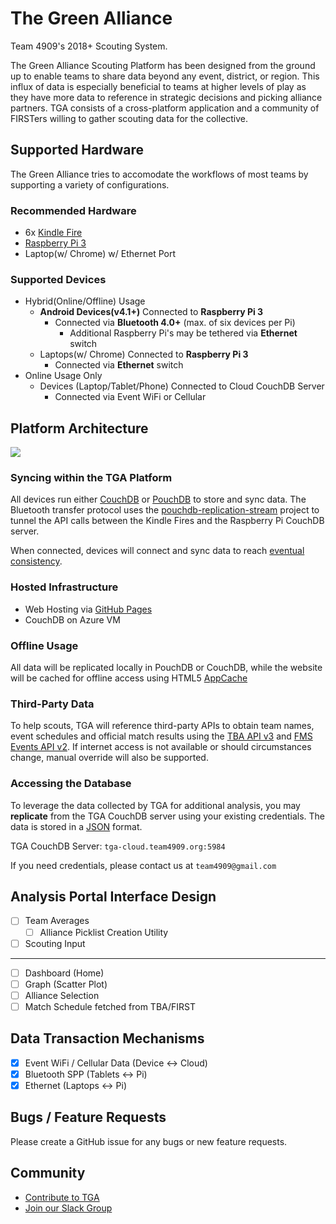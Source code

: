 # The Green Alliance
Team 4909's 2018+ Scouting System.

The Green Alliance Scouting Platform has been designed from the ground up to enable teams to share data beyond any event, district, or region. This influx of data is especially beneficial to teams at higher levels of play as they have more data to reference in strategic decisions and picking alliance partners. TGA consists of a cross-platform application and a community of FIRSTers willing to gather scouting data for the collective.

## Supported Hardware
The Green Alliance tries to accomodate the workflows of most teams by supporting a variety of configurations.

### Recommended Hardware
- 6x [Kindle Fire](http://a.co/7w5EHTq) 
- [Raspberry Pi 3](https://www.raspberrypi.org/products/raspberry-pi-3-model-b/)
- Laptop(w/ Chrome) w/ Ethernet Port

### Supported Devices
- Hybrid(Online/Offline) Usage
  - **Android Devices(v4.1+)** Connected to **Raspberry Pi 3**
    - Connected via **Bluetooth 4.0+** (max. of six devices per Pi)
      - Additional Raspberry Pi's may be tethered via **Ethernet** switch
  - Laptops(w/ Chrome) Connected to **Raspberry Pi 3**
    - Connected via **Ethernet** switch
- Online Usage Only
  - Devices (Laptop/Tablet/Phone) Connected to Cloud CouchDB Server
    - Connected via Event WiFi or Cellular
    
## Platform Architecture
![](https://i.imgur.com/E78J5CI.png)

### Syncing within the TGA Platform
All devices run either [CouchDB](https://github.com/apache/couchdb) or [PouchDB](https://github.com/pouchdb/pouchdb) to store and sync data. The Bluetooth transfer protocol uses the [pouchdb-replication-stream](https://github.com/pouchdb-community/pouchdb-replication-stream) project to tunnel the API calls between the Kindle Fires and the Raspberry Pi CouchDB server.

When connected, devices will connect and sync data to reach [eventual consistency](http://docs.couchdb.org/en/2.1.1/intro/consistency.html).

### Hosted Infrastructure
- Web Hosting via [GitHub Pages](https://pages.github.com)
- CouchDB on Azure VM

### Offline Usage
All data will be replicated locally in PouchDB or CouchDB, while the website will be cached for offline access using HTML5 [AppCache](https://developer.mozilla.org/en-US/docs/Web/HTML/Using_the_application_cache)
<!--and [Service Workers](https://developer.mozilla.org/en-US/docs/Web/API/Service_Worker_API/Using_Service_Workers).-->

### Third-Party Data
To help scouts, TGA will reference third-party APIs to obtain team names, event schedules and official match results using the [TBA API v3](https://github.com/fletch3555/tba-api-client-javascript) and [FMS Events API v2](https://frcevents2.docs.apiary.io/#). If internet access is not available or should circumstances change, manual override will also be supported.

### Accessing the Database
To leverage the data collected by TGA for additional analysis, you may __replicate__ from the TGA CouchDB server using your existing credentials. The data is stored in a [JSON](https://www.json.org) format.

TGA CouchDB Server: `tga-cloud.team4909.org:5984`

If you need credentials, please contact us at `team4909@gmail.com`

## Analysis Portal Interface Design
- [ ] Team Averages
  - [ ] Alliance Picklist Creation Utility
- [ ] Scouting Input

<hr>

- [ ] Dashboard (Home)
- [ ] Graph (Scatter Plot)
- [ ] Alliance Selection
- [ ] Match Schedule fetched from TBA/FIRST

## Data Transaction Mechanisms  
- [X] Event WiFi / Cellular Data (Device <-> Cloud)
- [X] Bluetooth SPP (Tablets <-> Pi)
- [X] Ethernet (Laptops <-> Pi)

## Bugs / Feature Requests
Please create a GitHub issue for any bugs or new feature requests.

## Community
- [Contribute to TGA](CONTRIBUTING.md) 
- [Join our Slack Group](https://join.slack.com/t/thegreenalliance/shared_invite/enQtMjkxNzYyNDQ5ODg4LTk4NTQ0ZjU3NGU3YzMwZjhiNTcyYTE2MzYzNDAzZTg5MzcxZWVlYzhkNGExZDhhNWVjY2YxMjlkOGZhYTY5OGU)
